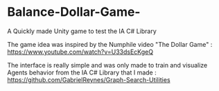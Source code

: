 # Balance-Dollar-Game-
A Quickly made Unity game to test the IA C# Library

The game idea was inspired by the Numphile video "The Dollar Game" : https://www.youtube.com/watch?v=U33dsEcKgeQ

The interface is really simple and was only made to train and visualize Agents behavior 
from the IA C# Library that I made : https://github.com/GabrielReynes/Graph-Search-Utilities
